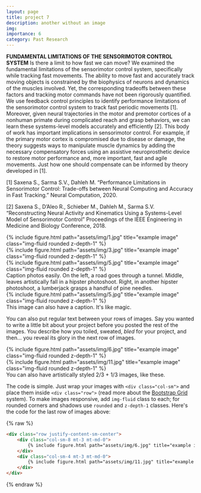 ```yaml
---
layout: page
title: project 7
description: another without an image
img:
importance: 6
category: Past Research
---
```



**FUNDAMENTAL LIMITATIONS OF THE SENSORIMOTOR CONTROL SYSTEM**
Is there a limit to how fast we can move? We examined the fundamental limitations of the sensorimotor control system, specifically while tracking fast movements. The ability to move fast and accurately track moving objects is constrained by the biophysics of neurons and dynamics of the muscles involved. Yet, the corresponding tradeoffs between these factors and tracking motor commands have not been rigorously quantified. We use feedback control principles to identify performance limitations of the sensorimotor control system to track fast periodic movements [1]. Moreover, given neural trajectories in the motor and premotor cortices of a nonhuman primate during complicated reach and grasp behaviors, we can learn these systems-level models accurately and efficiently [2]. This body of work has important implications in sensorimotor control. For example, if the primary motor cortex is compromised due to disease or damage, the theory suggests ways to manipulate muscle dynamics by adding the necessary compensatory forces using an assistive neuroprosthetic device to restore motor performance and, more important, fast and agile movements. Just how one should compensate can be informed by theory developed in [1].

[1] Saxena S., Sarma S.V., Dahleh M. “Performance Limitations in Sensorimotor Control: Trade-offs between Neural Computing and Accuracy in Fast Tracking.” Neural Computation, 2020.

[2] Saxena S., D’Aleo R., Schieber M., Dahleh M., Sarma S.V. “Reconstructing Neural Activity and Kinematics Using a Systems-Level Model of Sensorimotor Control” Proceedings of the IEEE Engineering in Medicine and Biology Conference, 2018.

<div class="row">
    <div class="col-sm mt-3 mt-md-0">
        {% include figure.html path="assets/img/1.jpg" title="example image" class="img-fluid rounded z-depth-1" %}
    </div>
    <div class="col-sm mt-3 mt-md-0">
        {% include figure.html path="assets/img/3.jpg" title="example image" class="img-fluid rounded z-depth-1" %}
    </div>
    <div class="col-sm mt-3 mt-md-0">
        {% include figure.html path="assets/img/5.jpg" title="example image" class="img-fluid rounded z-depth-1" %}
    </div>
</div>
<div class="caption">
    Caption photos easily. On the left, a road goes through a tunnel. Middle, leaves artistically fall in a hipster photoshoot. Right, in another hipster photoshoot, a lumberjack grasps a handful of pine needles.
</div>
<div class="row">
    <div class="col-sm mt-3 mt-md-0">
        {% include figure.html path="assets/img/5.jpg" title="example image" class="img-fluid rounded z-depth-1" %}
    </div>
</div>
<div class="caption">
    This image can also have a caption. It's like magic.
</div>

You can also put regular text between your rows of images.
Say you wanted to write a little bit about your project before you posted the rest of the images.
You describe how you toiled, sweated, *bled* for your project, and then... you reveal its glory in the next row of images.


<div class="row justify-content-sm-center">
    <div class="col-sm-8 mt-3 mt-md-0">
        {% include figure.html path="assets/img/6.jpg" title="example image" class="img-fluid rounded z-depth-1" %}
    </div>
    <div class="col-sm-4 mt-3 mt-md-0">
        {% include figure.html path="assets/img/11.jpg" title="example image" class="img-fluid rounded z-depth-1" %}
    </div>
</div>
<div class="caption">
    You can also have artistically styled 2/3 + 1/3 images, like these.
</div>


The code is simple.
Just wrap your images with `<div class="col-sm">` and place them inside `<div class="row">` (read more about the <a href="https://getbootstrap.com/docs/4.4/layout/grid/">Bootstrap Grid</a> system).
To make images responsive, add `img-fluid` class to each; for rounded corners and shadows use `rounded` and `z-depth-1` classes.
Here's the code for the last row of images above:

{% raw %}
```html
<div class="row justify-content-sm-center">
    <div class="col-sm-8 mt-3 mt-md-0">
        {% include figure.html path="assets/img/6.jpg" title="example image" class="img-fluid rounded z-depth-1" %}
    </div>
    <div class="col-sm-4 mt-3 mt-md-0">
        {% include figure.html path="assets/img/11.jpg" title="example image" class="img-fluid rounded z-depth-1" %}
    </div>
</div>
```
{% endraw %}
